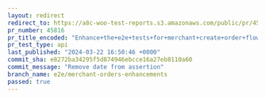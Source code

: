 ```yaml
---
layout: redirect
redirect_to: https://a8c-woo-test-reports.s3.amazonaws.com/public/pr/45816/api/index.html
pr_number: 45816
pr_title_encoded: "Enhance+the+e2e+tests+for+merchant+create+order+flows"
pr_test_type: api
last_published: "2024-03-22 16:50:46 +0000"
commit_sha: e8272ba34295f5d874946ebcce16a27eb8110a60
commit_message: "Remove date from assertion"
branch_name: e2e/merchant-orders-enhancements
passed: true
---
```

